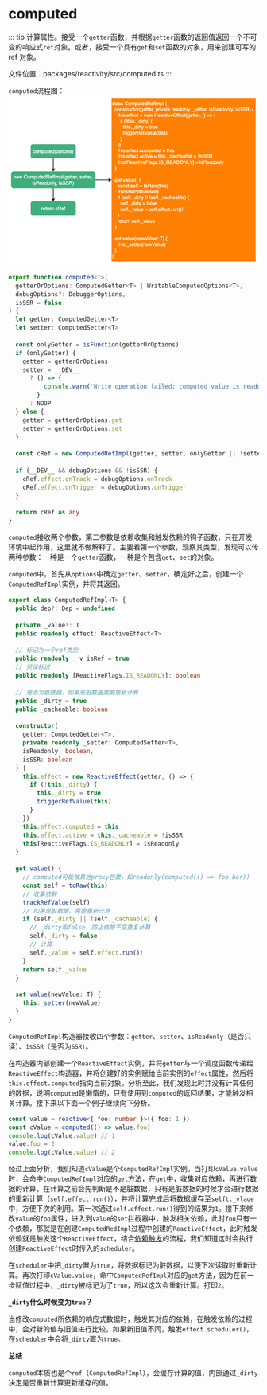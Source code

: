 # computed

::: tip
计算属性。接受一个`getter`函数，并根据`getter`函数的返回值返回一个不可变的响应式`ref`对象。或者，接受一个具有`get`和`set`函数的对象，用来创建可写的 ref 对象。

文件位置：packages/reactivity/src/computed.ts
:::

`computed`流程图：
![computed流程图](../images/computed.png)

```ts
export function computed<T>(
  getterOrOptions: ComputedGetter<T> | WritableComputedOptions<T>,
  debugOptions?: DebuggerOptions,
  isSSR = false
) {
  let getter: ComputedGetter<T>
  let setter: ComputedSetter<T>

  const onlyGetter = isFunction(getterOrOptions)
  if (onlyGetter) {
    getter = getterOrOptions
    setter = __DEV__
      ? () => {
          console.warn('Write operation failed: computed value is readonly')
        }
      : NOOP
  } else {
    getter = getterOrOptions.get
    setter = getterOrOptions.set
  }

  const cRef = new ComputedRefImpl(getter, setter, onlyGetter || !setter, isSSR)

  if (__DEV__ && debugOptions && !isSSR) {
    cRef.effect.onTrack = debugOptions.onTrack
    cRef.effect.onTrigger = debugOptions.onTrigger
  }

  return cRef as any
}
```

`computed`接收两个参数，第二参数是依赖收集和触发依赖的钩子函数，只在开发环境中起作用，这里就不做解释了。主要看第一个参数，观察其类型，发现可以传两种参数：一种是一个`getter`函数，一种是个包含`get`、`set`的对象。

`computed`中，首先从`options`中确定`getter`、`setter`，确定好之后，创建一个`ComputedRefImpl`实例，并将其返回。

```ts
export class ComputedRefImpl<T> {
  public dep?: Dep = undefined

  private _value!: T
  public readonly effect: ReactiveEffect<T>

  // 标记为一个ref类型
  public readonly __v_isRef = true
  // 只读标识
  public readonly [ReactiveFlags.IS_READONLY]: boolean

  // 是否为脏数据，如果是脏数据需要重新计算
  public _dirty = true
  public _cacheable: boolean

  constructor(
    getter: ComputedGetter<T>,
    private readonly _setter: ComputedSetter<T>,
    isReadonly: boolean,
    isSSR: boolean
  ) {
    this.effect = new ReactiveEffect(getter, () => {
      if (!this._dirty) {
        this._dirty = true
        triggerRefValue(this)
      }
    })
    this.effect.computed = this
    this.effect.active = this._cacheable = !isSSR
    this[ReactiveFlags.IS_READONLY] = isReadonly
  }

  get value() {
    // computed可能被其他proxy包裹，如readonly(computed(() => foo.bar))
    const self = toRaw(this)
    // 收集依赖
    trackRefValue(self)
    // 如果是脏数据，需要重新计算
    if (self._dirty || !self._cacheable) {
      // _dirty取false，防止依赖不变重复计算
      self._dirty = false
      // 计算
      self._value = self.effect.run()!
    }
    return self._value
  }

  set value(newValue: T) {
    this._setter(newValue)
  }
}
```

`ComputedRefImpl`构造器接收四个参数：`getter`、`setter`、`isReadonly`（是否只读）、`isSSR`（是否为`SSR`）。

在构造器内部创建一个`ReactiveEffect`实例，并将`getter`与一个调度函数传递给`ReactiveEffect`构造器，并将创建好的实例赋给当前实例的`effect`属性，然后将`this.effect.computed`指向当前对象。分析至此，我们发现此时并没有计算任何的数据，说明`computed`是懒惰的，只有使用到`computed`的返回结果，才能触发相关计算。接下来以下面一个例子继续向下分析。

```ts
const value = reactive<{ foo: number }>({ foo: 1 })
const cValue = computed(() => value.foo)
console.log(cValue.value) // 1
value.foo = 2
console.log(cValue.value) // 2
```

经过上面分析，我们知道`cValue`是个`ComputedRefImpl`实例。当打印`cValue.value`时，会命中`ComputedRefImpl`对应的`get`方法，在`get`中，收集对应依赖，再进行数据的计算，在计算之前会先判断是不是脏数据，只有是脏数据的时候才会进行数据的重新计算（`self.effect.run()`），并将计算完成后将数据缓存至`selft._vlaue`中，方便下次的利用。第一次通过`self.effect.run()`得到的结果为`1`。接下来修改`value`的`foo`属性，进入到`value`的`set`拦截器中，触发相关依赖，此时`foo`只有一个依赖，那就是在创建`ComputedRedImpl`过程中创建的`ReactiveEffect`，此时触发依赖就是触发这个`ReactiveEffect`，结合[依赖触发](https://maxlz1.github.io/blog/vue3-analysis/effect/%E8%A7%A6%E5%8F%91%E4%BE%9D%E8%B5%96.html)的流程，我们知道这时会执行创建`ReactiveEffect`时传入的`scheduler`。

在`scheduler`中把`_dirty`置为`true`，将数据标记为脏数据，以便下次读取时重新计算。再次打印`cValue.value`，命中`ComputedRefImpl`对应的`get`方法，因为在前一步赋值过程中，`_dirty`被标记为了`true`，所以这次会重新计算。打印`2`。


**`_dirty`什么时候变为`true`？**

当修改`computed`所依赖的响应式数据时，触发其对应的依赖，在触发依赖的过程中，会对新的值与旧值进行比较，如果新旧值不同，触发`effect.scheduler()`，在`scheduler`中会将`_dirty`置为`true`。

**总结**

`computed`本质也是个`ref`（`ComputedRefImpl`），会缓存计算的值，内部通过`_dirty`决定是否重新计算更新缓存的值。


